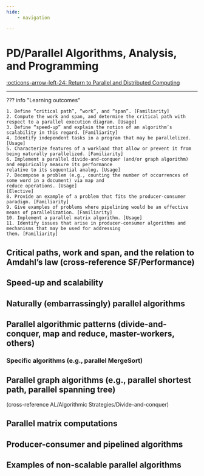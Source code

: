 ```yaml
---
hide:
    - navigation 

---
```

# PD/Parallel Algorithms, Analysis, and Programming

[:octicons-arrow-left-24: Return to Parallel and Distributed Computing](/Bodies-of-Knowledge/Parallel-Distributed/)

---

??? info "Learning outcomes"

    1. Define “critical path”, “work”, and “span”. [Familiarity]
    2. Compute the work and span, and determine the critical path with respect to a parallel execution diagram. [Usage]
    3. Define “speed-up” and explain the notion of an algorithm’s scalability in this regard. [Familiarity]
    4. Identify independent tasks in a program that may be parallelized. [Usage]
    5. Characterize features of a workload that allow or prevent it from being naturally parallelized. [Familiarity]
    6. Implement a parallel divide-and-conquer (and/or graph algorithm) and empirically measure its performance
    relative to its sequential analog. [Usage]
    7. Decompose a problem (e.g., counting the number of occurrences of some word in a document) via map and
    reduce operations. [Usage]
    [Elective]
    8. Provide an example of a problem that fits the producer-consumer paradigm. [Familiarity]
    9. Give examples of problems where pipelining would be an effective means of parallelization. [Familiarity]
    10. Implement a parallel matrix algorithm. [Usage]
    11. Identify issues that arise in producer-consumer algorithms and mechanisms that may be used for addressing
    them. [Familiarity]

## Critical paths, work and span, and the relation to Amdahl’s law (cross-reference SF/Performance)

## Speed-up and scalability

## Naturally (embarrassingly) parallel algorithms

## Parallel algorithmic patterns (divide-and-conquer, map and reduce, master-workers, others)

### Specific algorithms (e.g., parallel MergeSort)

## Parallel graph algorithms (e.g., parallel shortest path, parallel spanning tree) 

(cross-reference AL/Algorithmic Strategies/Divide-and-conquer)

## Parallel matrix computations

## Producer-consumer and pipelined algorithms

## Examples of non-scalable parallel algorithms


